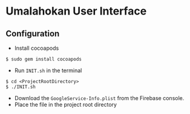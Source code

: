 # Umalahokan User Interface


## Configuration
- Install cocoapods

```
$ sudo gem install cocoapods
```

- Run `INIT.sh` in the terminal

```
$ cd <ProjectRootDirectory>
$ ./INIT.sh
```
- Download the `GoogleService-Info.plist` from the Firebase console.
- Place the file in the project root directory